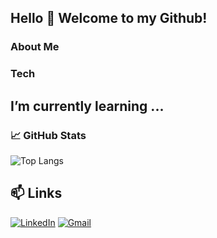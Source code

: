 ## Hello 👋 Welcome to my Github!

### About Me

### Tech


## I’m currently learning ...

### 📈 GitHub Stats
![Top Langs](https://github-readme-stats.vercel.app/api/top-langs/?username=raissa-coelho&hide_progress=true)

## 📫 Links
[![LinkedIn](https://img.shields.io/badge/linkedin-%230077B5.svg?style=for-the-badge&logo=linkedin&logoColor=white)](https://www.linkedin.com/in/raissa-coelho-engineer/)
[![Gmail](https://img.shields.io/badge/Gmail-D14836?style=for-the-badge&logo=gmail&logoColor=white)](mailto:raissacoelho.1995@gmail.com)
